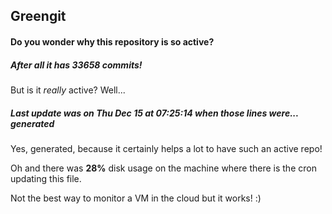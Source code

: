 ## Greengit

#### Do you wonder why this repository is so active?

##### After all it has 33658 commits!

But is it *really* active? Well...

##### Last update was on Thu Dec 15 at 07:25:14 when those lines were... generated

Yes, generated, because it certainly helps a lot to have such an active repo!

Oh and there was **28%** disk usage on the machine
where there is the cron updating this file.

Not the best way to monitor a VM in the cloud but it works! :)
